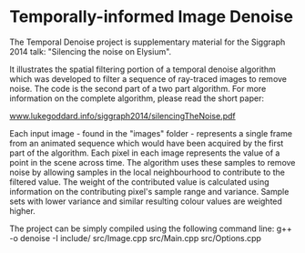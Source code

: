 Temporally-informed Image Denoise
=================================

The Temporal Denoise project is supplementary material for the Siggraph 2014 talk: "Silencing the noise on Elysium".

It illustrates the spatial filtering portion of a temporal denoise algorithm which was developed to filter a sequence
of ray-traced images to remove noise. The code is the second part of a two part algorithm. For more information on the
complete algorithm, please read the short paper:

www.lukegoddard.info/siggraph2014/silencingTheNoise.pdf

Each input image - found in the "images" folder - represents a single frame from an animated sequence
which would have been acquired by the first part of the algorithm. Each pixel in each image represents
the value of a point in the scene across time. The algorithm uses these samples to remove noise by allowing samples in
the local neighbourhood to contribute to the filtered value. The weight of the contributed value is calculated using information
on the contributing pixel's sample range and variance. Sample sets with lower variance and similar resulting colour values
are weighted higher.

The project can be simply compiled using the following command line:
g++ -o denoise -I include/ src/Image.cpp src/Main.cpp src/Options.cpp

